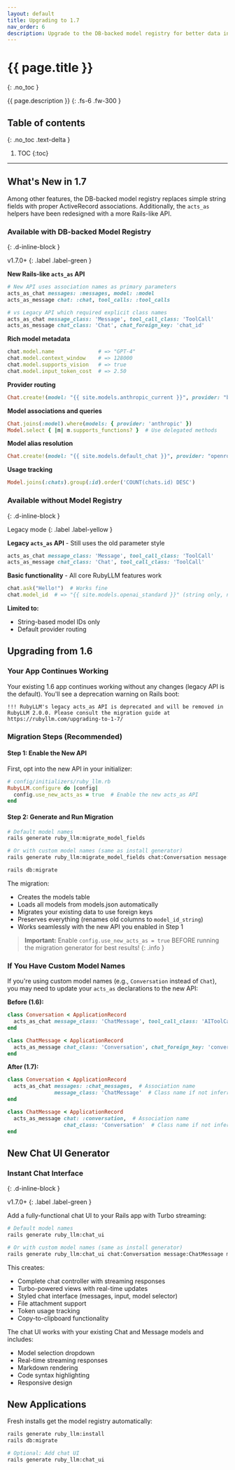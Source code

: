```yaml
---
layout: default
title: Upgrading to 1.7
nav_order: 6
description: Upgrade to the DB-backed model registry for better data integrity and rich model metadata.
---
```


# {{ page.title }}
{: .no_toc }

{{ page.description }}
{: .fs-6 .fw-300 }

## Table of contents
{: .no_toc .text-delta }

1. TOC
{:toc}

---

## What's New in 1.7

Among other features, the DB-backed model registry replaces simple string fields with proper ActiveRecord associations. Additionally, the `acts_as` helpers have been redesigned with a more Rails-like API.

### Available with DB-backed Model Registry
{: .d-inline-block }

v1.7.0+
{: .label .label-green }

**New Rails-like `acts_as` API**
```ruby
# New API uses association names as primary parameters
acts_as_chat messages: :messages, model: :model
acts_as_message chat: :chat, tool_calls: :tool_calls

# vs Legacy API which required explicit class names
acts_as_chat message_class: 'Message', tool_call_class: 'ToolCall'
acts_as_message chat_class: 'Chat', chat_foreign_key: 'chat_id'
```

**Rich model metadata**
```ruby
chat.model.name              # => "GPT-4"
chat.model.context_window    # => 128000
chat.model.supports_vision   # => true
chat.model.input_token_cost  # => 2.50
```

**Provider routing**
```ruby
Chat.create!(model: "{{ site.models.anthropic_current }}", provider: "bedrock")
```

**Model associations and queries**
```ruby
Chat.joins(:model).where(models: { provider: 'anthropic' })
Model.select { |m| m.supports_functions? }  # Use delegated methods
```

**Model alias resolution**
```ruby
Chat.create!(model: "{{ site.models.default_chat }}", provider: "openrouter")  # Resolves to openai/{{ site.models.default_chat }} automatically
```

**Usage tracking**
```ruby
Model.joins(:chats).group(:id).order('COUNT(chats.id) DESC')
```

### Available without Model Registry
{: .d-inline-block }

Legacy mode
{: .label .label-yellow }

**Legacy `acts_as` API** - Still uses the old parameter style
```ruby
acts_as_chat message_class: 'Message', tool_call_class: 'ToolCall'
acts_as_message chat_class: 'Chat', tool_call_class: 'ToolCall'
```

**Basic functionality** - All core RubyLLM features work
```ruby
chat.ask("Hello!")  # Works fine
chat.model_id  # => "{{ site.models.openai_standard }}" (string only, no metadata)
```

**Limited to:**
- String-based model IDs only
- Default provider routing

## Upgrading from 1.6

### Your App Continues Working

Your existing 1.6 app continues working without any changes (legacy API is the default). You'll see a deprecation warning on Rails boot:

```
!!! RubyLLM's legacy acts_as API is deprecated and will be removed in RubyLLM 2.0.0. Please consult the migration guide at https://rubyllm.com/upgrading-to-1-7/
```

### Migration Steps (Recommended)

#### Step 1: Enable the New API

First, opt into the new API in your initializer:

```ruby
# config/initializers/ruby_llm.rb
RubyLLM.configure do |config|
  config.use_new_acts_as = true  # Enable the new acts_as API
end
```

#### Step 2: Generate and Run Migration

```bash
# Default model names
rails generate ruby_llm:migrate_model_fields

# Or with custom model names (same as install generator)
rails generate ruby_llm:migrate_model_fields chat:Conversation message:ChatMessage

rails db:migrate
```

The migration:
- Creates the models table
- Loads all models from models.json automatically
- Migrates your existing data to use foreign keys
- Preserves everything (renames old columns to `model_id_string`)
- Works seamlessly with the new API you enabled in Step 1

> **Important:** Enable `config.use_new_acts_as = true` BEFORE running the migration generator for best results!
{: .info }

### If You Have Custom Model Names

If you're using custom model names (e.g., `Conversation` instead of `Chat`), you may need to update your `acts_as` declarations to the new API:

**Before (1.6):**
```ruby
class Conversation < ApplicationRecord
  acts_as_chat message_class: 'ChatMessage', tool_call_class: 'AIToolCall'
end

class ChatMessage < ApplicationRecord
  acts_as_message chat_class: 'Conversation', chat_foreign_key: 'conversation_id'
end
```

**After (1.7):**
```ruby
class Conversation < ApplicationRecord
  acts_as_chat messages: :chat_messages,  # Association name
               message_class: 'ChatMessage'  # Class name if not inferrable
end

class ChatMessage < ApplicationRecord
  acts_as_message chat: :conversation,  # Association name
                  chat_class: 'Conversation'  # Class name if not inferrable
end
```

## New Chat UI Generator

### Instant Chat Interface
{: .d-inline-block }

v1.7.0+
{: .label .label-green }

Add a fully-functional chat UI to your Rails app with Turbo streaming:

```bash
# Default model names
rails generate ruby_llm:chat_ui

# Or with custom model names (same as install generator)
rails generate ruby_llm:chat_ui chat:Conversation message:ChatMessage model:LLMModel
```

This creates:
- Complete chat controller with streaming responses
- Turbo-powered views with real-time updates
- Styled chat interface (messages, input, model selector)
- File attachment support
- Token usage tracking
- Copy-to-clipboard functionality

The chat UI works with your existing Chat and Message models and includes:
- Model selection dropdown
- Real-time streaming responses
- Markdown rendering
- Code syntax highlighting
- Responsive design

## New Applications

Fresh installs get the model registry automatically:

```bash
rails generate ruby_llm:install
rails db:migrate

# Optional: Add chat UI
rails generate ruby_llm:chat_ui
```
